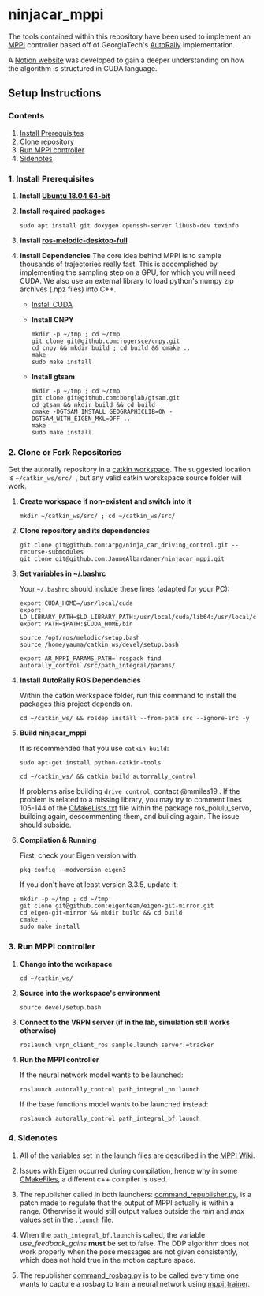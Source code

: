 # ninjacar_mppi

The tools contained within this repository have been used to implement an [MPPI](https://ieeexplore.ieee.org/document/7487277) controller based off of GeorgiaTech's [AutoRally](https://github.com/AutoRally/autorally) implementation.

A [Notion website](https://www.notion.so/MPPI-Code-Walkthrough-d6f159b261fa48db9d41d51e2ba90466) was developed to gain a deeper understanding on how the algorithm is structured in CUDA language.

[](https://github.com/JaumeAlbardaner/ninjacar_mppi/blob/master/gif/ninjacar.gif)
## Setup Instructions

### Contents

1. [Install Prerequisites](#1-install-prerequisites)
2. [Clone repository](#2-clone-or-fork-repositories)
3. [Run MPPI controller](#3-run-mppi-controller)
4. [Sidenotes](#4-sidenotes)

### 1. Install Prerequisites

1. __Install [Ubuntu 18.04 64-bit](http://www.ubuntu.com)__

2. __Install required packages__

   ```sudo apt install git doxygen openssh-server libusb-dev texinfo```

3. __Install [ros-melodic-desktop-full](https://wiki.ros.org/melodic/Installation/Ubuntu)__

4. __Install Dependencies__
    The core idea behind MPPI is to sample thousands of trajectories really fast. This is accomplished by implementing the sampling step on a GPU, for which you will need CUDA. We also use an external library to load python's numpy zip archives (.npz files) into C++.
    * [Install CUDA](https://developer.nvidia.com/cuda-downloads)

    * __Install CNPY__
        ```
        mkdir -p ~/tmp ; cd ~/tmp
        git clone git@github.com:rogersce/cnpy.git
        cd cnpy && mkdir build ; cd build && cmake ..
        make
        sudo make install
        ```

    * __Install gtsam__

        ```
        mkdir -p ~/tmp ; cd ~/tmp
        git clone git@github.com:borglab/gtsam.git
        cd gtsam && mkdir build && cd build
        cmake -DGTSAM_INSTALL_GEOGRAPHICLIB=ON -DGTSAM_WITH_EIGEN_MKL=OFF .. 
        make
        sudo make install
        ```


### 2. Clone or Fork Repositories
Get the autorally repository in a [catkin workspace](http://wiki.ros.org/catkin/workspaces). The suggested location is  `~/catkin_ws/src/ `, but any valid catkin worskspace source folder will work. 

1. __Create workspace if non-existent and switch into it__
    ```
    mkdir ~/catkin_ws/src/ ; cd ~/catkin_ws/src/
    ```
2. __Clone repository and its dependencies__
    ```
    git clone git@github.com:arpg/ninja_car_driving_control.git --recurse-submodules
    git clone git@github.com:JaumeAlbardaner/ninjacar_mppi.git
    ```
3. __Set variables in ~/.bashrc__

    Your `~/.bashrc` should include these lines (adapted for your PC):
    ```
    export CUDA_HOME=/usr/local/cuda
    export LD_LIBRARY_PATH=$LD_LIBRARY_PATH:/usr/local/cuda/lib64:/usr/local/cuda/extras/CUPTI/lib64
    export PATH=$PATH:$CUDA_HOME/bin

    source /opt/ros/melodic/setup.bash
    source /home/yauma/catkin_ws/devel/setup.bash

    export AR_MPPI_PARAMS_PATH=`rospack find autorally_control`/src/path_integral/params/
    ```

4. __Install AutoRally ROS Dependencies__
    
    Within the catkin workspace folder, run this command to install the packages this project depends on.
    ```
    cd ~/catkin_ws/ && rosdep install --from-path src --ignore-src -y
    ```
5. __Build ninjacar_mppi__
    
    It is recommended that you use `catkin build`:
    ```
    sudo apt-get install python-catkin-tools
    ```
    ```
    cd ~/catkin_ws/ && catkin build autorrally_control
    ```
    If problems arise building `drive_control`, contact @mmiles19 . If the problem is related to a missing library, you may try to comment lines 105-144 of the [CMakeLists.txt](https://github.com/arpg/ninja_car_driving_control/blob/81c7bed59b76d6b244e06053628c601160752b8e/ros_pololu_servo/CMakeLists.txt#L105-L144) file within the package ros_polulu_servo, building again, descommenting them, and building again. The issue should subside.

6. __Compilation & Running__

    First, check your Eigen version with 
    ```
    pkg-config --modversion eigen3
    ```
    If you don't have at least version 3.3.5, update it:
    ```
    mkdir -p ~/tmp ; cd ~/tmp
    git clone git@github.com:eigenteam/eigen-git-mirror.git
    cd eigen-git-mirror && mkdir build && cd build
    cmake .. 
    sudo make install
    ```

### 3. Run MPPI controller

1. __Change  into the workspace__
    ```
    cd ~/catkin_ws/
    ```
2. __Source into the workspace's environment__
    ```
    source devel/setup.bash
    ```
3. __Connect to the VRPN server (if in the lab, simulation still works otherwise)__
    ```
    roslaunch vrpn_client_ros sample.launch server:=tracker
    ```
4. __Run the MPPI controller__
    
    If the neural network model wants to be launched:
    ```
    roslaunch autorally_control path_integral_nn.launch
    ```

    If the base functions model wants to be launched instead:
    ```
    roslaunch autorally_control path_integral_bf.launch
    ```

### 4. Sidenotes

1.  All of the variables set in the launch files are described in the [MPPI Wiki](https://github.com/AutoRally/autorally/wiki/Model-Predictive-Path-Integral-Controller-(MPPI)).

2.  Issues with Eigen occurred during compilation, hence why in some [CMakeFiles](https://github.com/JaumeAlbardaner/ninjacar_mppi/blob/d24dc287ba3fdbd5cfb960ab8881d0b1f0fb6c35/autorally_control/CMakeLists.txt#L21-L22), a different c++ compiler is used.

3.  The republisher called in both launchers: [command_republisher.py](https://github.com/JaumeAlbardaner/ninjacar_mppi/blob/master/autorally_control/src/path_integral/scripts/command_republisher.py), is a patch made to regulate that the output of MPPI actually is within a range. Otherwise it would still output values outside the _min_ and _max_ values set in the `.launch` file.

4.  When the `path_integral_bf.launch` is called, the variable _use_feedback_gains_ __must__ be set to false. The DDP algorithm does not work properly when the pose messages are not given consistently, which does not hold true in the motion capture space. 

5. The republisher [command_rosbag.py](https://github.com/JaumeAlbardaner/ninjacar_mppi/blob/master/autorally_control/src/path_integral/scripts/command_rosbag.py) is to be called every time one wants to capture a rosbag to train a neural network using [mppi_trainer](https://github.com/JaumeAlbardaner/mppi_trainer).